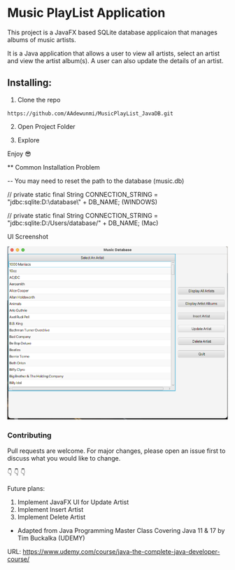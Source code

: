# Music PlayList Application

This project is a JavaFX based SQLite database applicaion that manages albums of music artists.

It is a Java application that allows a user to view all artists, select an artist and view the
artist album(s). A user can also update the details of an artist.

## Installing:

1. Clone the repo

```
https://github.com/AAdewunmi/MusicPlayList_JavaDB.git
```
2. Open Project Folder


3. Explore

Enjoy 😎

** Common Installation Problem

-- You may need to reset the path to the database (music.db)

// private static final String CONNECTION_STRING = "jdbc:sqlite:D:\\database\\" + DB_NAME; (WINDOWS)

// private static final String CONNECTION_STRING = "jdbc:sqlite:D:/Users/database/" + DB_NAME; (Mac)

UI Screenshot

![Image description](src/Screenshot_1.png)

### Contributing
Pull requests are welcome. For major changes, please open an issue first to discuss what you would like to change.

👇 👇 👇

Future plans:

1. Implement JavaFX UI for Update Artist 
2. Implement Insert Artist
3. Implement Delete Artist

+ Adapted from Java Programming Master Class Covering Java 11 & 17 by Tim Buckalka (UDEMY)

URL: https://www.udemy.com/course/java-the-complete-java-developer-course/
